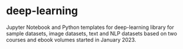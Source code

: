 # deep-learning
Jupyter Notebook and Python templates for deep-learning library for sample datasets, image datasets, text and NLP  datasets based on two courses and ebook volumes started in January 2023.
